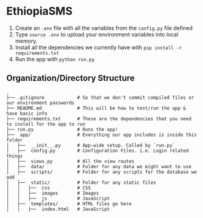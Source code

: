 # EthiopiaSMS

1) Create an `.env` file with all the variables from the `config.py` file defined
2) Type `source .env` to upload your environment variables into local memory.
3) Install all the dependencies we currently have with `pip install -r requirements.txt`
4) Run the app with `python run.py`

## Organization/Directory Structure
```
.
├── .gitignore            # So that we don't commit compiled files or our environment passwords
├── README.md             # This will be how to test/run the app & have basic info
├── requirements.txt      # These are the dependencies that you need to install for the app to run
├── run.py                # Runs the app!
├──  app/                 # Everything our app includes is inside this folder
│   ├──  __init__.py      # App-wide setup. Called by `run.py`
│   ├──  config.py        # Configuration Files. i.e. Login related things
│   ├──  views.py         # All the view routes
│   ├──  data/            # Folder for any data we might want to use
│   ├──  scripts/         # Folder for any scripts for the database we add
│   ├──  static/          # Folder for any static files
│   │   ├──  css          # CSS
│   │   ├──  images       # Images
│   │   ├──  js           # JavaScript
│   ├──  templates/       # HTML files go here
│   │   ├──  index.html   # JavaScript
```
